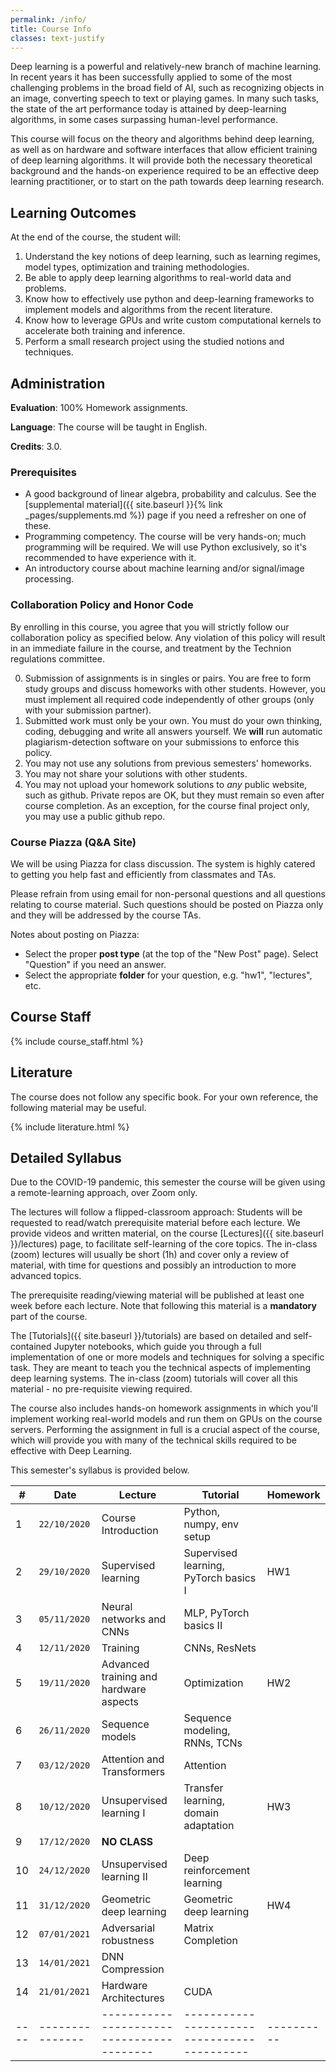 ```yaml
---
permalink: /info/
title: Course Info
classes: text-justify
---
```


Deep learning is a powerful and relatively-new branch of machine learning.
In recent years it has been successfully applied to some of the most challenging
problems in the broad field of AI, such as recognizing objects in an image,
converting speech to text or playing games. In many such tasks,
the state of the art performance today is attained by deep-learning algorithms,
in some cases surpassing human-level performance.

This course will focus on the theory and algorithms behind deep learning,
as well as on hardware and software interfaces that allow efficient training of
deep learning algorithms. It will provide both the necessary theoretical
background and the hands-on experience required to be an effective deep learning
practitioner, or to start on the path towards deep learning research.

## Learning Outcomes

At the end of the course, the student will:

1.	Understand the key notions of deep learning, such as learning regimes, model
    types, optimization and training methodologies.
1.  Be able to apply deep learning algorithms to real-world data and problems.
1.	Know how to effectively use python and deep-learning frameworks to implement
    models and algorithms from the recent literature.
1.	Know how to leverage GPUs and write custom computational kernels to
    accelerate both training and inference.
1.	Perform a small research project using the studied notions and techniques.


## Administration

**Evaluation**: 100% Homework assignments.

**Language**: The course will be taught in English.

**Credits**: 3.0.

### Prerequisites

- A good background of linear algebra, probability and calculus. See the
  [supplemental material]({{ site.baseurl }}{% link _pages/supplements.md %})
  page if you need a refresher on one of these.
- Programming competency. The course will be very hands-on; much programming
  will be required.  We will use Python exclusively, so it's recommended to have
  experience with it.
- An introductory course about machine learning and/or signal/image processing.

### Collaboration Policy and Honor Code

By enrolling in this course, you agree that you will strictly follow our
collaboration policy as specified below. Any violation of this policy will
result in an immediate failure in the course, and treatment by the Technion
regulations committee.

0. Submission of assignments is in singles or pairs.
   You are free to form study groups and discuss homeworks with other students.
   However, you must implement all required code independently of other groups
   (only with your submission partner).
1. Submitted work must only be your own. You must do your own thinking,
   coding, debugging and write all answers yourself. We **will** run automatic
   plagiarism-detection software on your submissions to enforce this policy.
3. You may not use any solutions from previous semesters' homeworks.
4. You may not share your solutions with other students.
5. You may not upload your homework solutions to *any* public website, such as
   github. Private repos are OK, but they must remain so even after course completion.
   As an exception, for the course final project only, you may use a public github repo.

### Course Piazza (Q&A Site)

We will be using Piazza for class discussion. The system is highly
catered to getting you help fast and efficiently from classmates and TAs.

Please refrain from using email for non-personal questions and all questions
relating to course material. Such questions should be posted on Piazza only and
they will be addressed by the course TAs.

Notes about posting on Piazza:
- Select the proper **post type** (at the top of the "New Post" page).
  Select "Question" if you need an answer.
- Select the appropriate **folder** for your question, e.g. "hw1", "lectures",
  etc.

## Course Staff

{% include course_staff.html %}

## Literature

The course does not follow any specific book. For your own reference, the
following material may be useful.

{% include literature.html %}

## Detailed Syllabus

Due to the COVID-19 pandemic, this semester the course will be given using a
remote-learning approach, over Zoom only.

The lectures will follow a flipped-classroom approach: Students will be
requested to read/watch prerequisite material before each lecture. We provide
videos and written material, on the course [Lectures]({{ site.baseurl
}}/lectures) page, to facilitate self-learning of the core topics. The in-class
(zoom) lectures will usually be short (1h) and cover only a review of material,
with time for questions and possibly an introduction to more advanced topics. 

The prerequisite reading/viewing material will be published at least one week
before each lecture. Note that following this material is a **mandatory** part
of the course.

The [Tutorials]({{ site.baseurl }}/tutorials) are based on detailed and
self-contained Jupyter notebooks, which guide you through a full implementation
of one or more models and techniques for solving a specific task. They are
meant to teach you the technical aspects of implementing deep learning systems.
The in-class (zoom) tutorials will cover all this material - no pre-requisite
viewing required.

The course also includes hands-on homework assignments in which you'll implement
working real-world models and run them on GPUs on the course servers.
Performing the assignment in full is a crucial aspect of the course, which will
provide you with many of the technical skills required to be effective with
Deep Learning.

This semester's syllabus is provided below.


| #    | Date            | Lecture                                   | Tutorial                                    | Homework   |
| ---- | --------------- | ----------------------------------------- | ------------------------------------------- | ---------- |
| 1    | `22/10/2020`    | Course Introduction                       | Python, numpy, env setup                    |            |
| 2    | `29/10/2020`    | Supervised learning                       | Supervised learning, PyTorch basics I       | HW1        |
| 3    | `05/11/2020`    | Neural networks and CNNs                  | MLP, PyTorch basics II                      |            |
| 4    | `12/11/2020`    | Training                                  | CNNs, ResNets                               |            |
| 5    | `19/11/2020`    | Advanced training and hardware aspects    | Optimization                                | HW2        |
| 6    | `26/11/2020`    | Sequence models                           | Sequence modeling, RNNs, TCNs               |            |
| 7    | `03/12/2020`    | Attention and Transformers                | Attention                                   |            |
| 8    | `10/12/2020`    | Unsupervised learning I                   | Transfer learning, domain adaptation        | HW3        |
| 9    | `17/12/2020`    | **NO CLASS**                              |                                             |            |
| 10   | `24/12/2020`    | Unsupervised learning II                  | Deep reinforcement learning                 |            |
| 11   | `31/12/2020`    | Geometric deep learning                   | Geometric deep learning                     | HW4        |
| 12   | `07/01/2021`    | Adversarial robustness                    | Matrix Completion                           |            |
| 13   | `14/01/2021`    | DNN Compression                           |                                             |            |
| 14   | `21/01/2021`    | Hardware Architectures                    | CUDA                                        |            |
| ---- | --------------- | ----------------------------------------- | ------------------------------------------- | ---------- |

